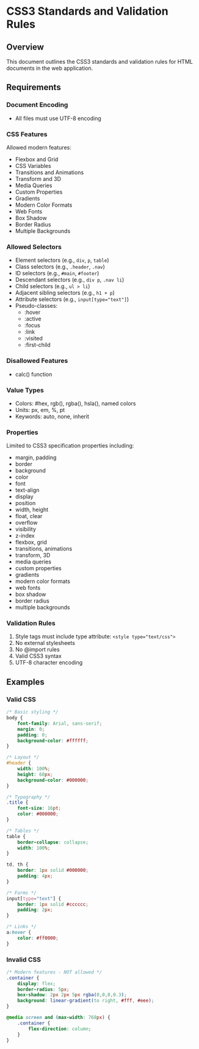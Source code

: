 # CSS3 Standards and Validation Rules

## Overview
This document outlines the CSS3 standards and validation rules for HTML documents in the web application.

## Requirements

### Document Encoding
- All files must use UTF-8 encoding

### CSS Features
Allowed modern features:
- Flexbox and Grid
- CSS Variables
- Transitions and Animations
- Transform and 3D
- Media Queries
- Custom Properties
- Gradients
- Modern Color Formats
- Web Fonts
- Box Shadow
- Border Radius
- Multiple Backgrounds

### Allowed Selectors
- Element selectors (e.g., `div`, `p`, `table`)
- Class selectors (e.g., `.header`, `.nav`)
- ID selectors (e.g., `#main`, `#footer`)
- Descendant selectors (e.g., `div p`, `.nav li`)
- Child selectors (e.g., `ul > li`)
- Adjacent sibling selectors (e.g., `h1 + p`)
- Attribute selectors (e.g., `input[type="text"]`)
- Pseudo-classes:
  - :hover
  - :active
  - :focus
  - :link
  - :visited
  - :first-child

### Disallowed Features
- calc() function

### Value Types
- Colors: #hex, rgb(), rgba(), hsla(), named colors
- Units: px, em, %, pt
- Keywords: auto, none, inherit

### Properties
Limited to CSS3 specification properties including:
- margin, padding
- border
- background
- color
- font
- text-align
- display
- position
- width, height
- float, clear
- overflow
- visibility
- z-index
- flexbox, grid
- transitions, animations
- transform, 3D
- media queries
- custom properties
- gradients
- modern color formats
- web fonts
- box shadow
- border radius
- multiple backgrounds

### Validation Rules
1. Style tags must include type attribute: `<style type="text/css">`
2. No external stylesheets
3. No @import rules
4. Valid CSS3 syntax
5. UTF-8 character encoding

## Examples

### Valid CSS
```css
/* Basic styling */
body {
    font-family: Arial, sans-serif;
    margin: 0;
    padding: 0;
    background-color: #ffffff;
}

/* Layout */
#header {
    width: 100%;
    height: 60px;
    background-color: #000000;
}

/* Typography */
.title {
    font-size: 16pt;
    color: #000000;
}

/* Tables */
table {
    border-collapse: collapse;
    width: 100%;
}

td, th {
    border: 1px solid #000000;
    padding: 4px;
}

/* Forms */
input[type="text"] {
    border: 1px solid #cccccc;
    padding: 2px;
}

/* Links */
a:hover {
    color: #ff0000;
}
```

### Invalid CSS
```css
/* Modern features - NOT allowed */
.container {
    display: flex;
    border-radius: 5px;
    box-shadow: 2px 2px 5px rgba(0,0,0,0.3);
    background: linear-gradient(to right, #fff, #eee);
}

@media screen and (max-width: 768px) {
    .container {
        flex-direction: column;
    }
}
